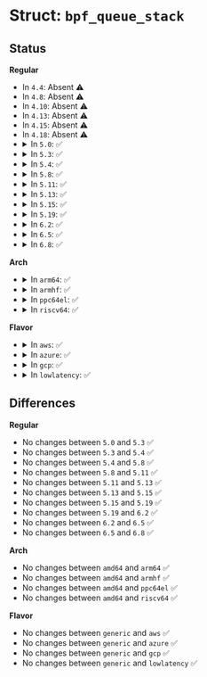 # Struct: <code>bpf_queue_stack</code>

## Status
<b>Regular</b>
<ul>
<li>
In <code>4.4</code>: Absent ⚠️
</li>
<li>
In <code>4.8</code>: Absent ⚠️
</li>
<li>
In <code>4.10</code>: Absent ⚠️
</li>
<li>
In <code>4.13</code>: Absent ⚠️
</li>
<li>
In <code>4.15</code>: Absent ⚠️
</li>
<li>
In <code>4.18</code>: Absent ⚠️
</li>
<li>
<details>
<summary>In <code>5.0</code>: ✅</summary>

```c
struct bpf_queue_stack {
    struct bpf_map map;
    raw_spinlock_t lock;
    u32 head;
    u32 tail;
    u32 size;
    char elements[0];
};
```
</details>
</li>
<li>
<details>
<summary>In <code>5.3</code>: ✅</summary>

```c
struct bpf_queue_stack {
    struct bpf_map map;
    raw_spinlock_t lock;
    u32 head;
    u32 tail;
    u32 size;
    char elements[0];
};
```
</details>
</li>
<li>
<details>
<summary>In <code>5.4</code>: ✅</summary>

```c
struct bpf_queue_stack {
    struct bpf_map map;
    raw_spinlock_t lock;
    u32 head;
    u32 tail;
    u32 size;
    char elements[0];
};
```
</details>
</li>
<li>
<details>
<summary>In <code>5.8</code>: ✅</summary>

```c
struct bpf_queue_stack {
    struct bpf_map map;
    raw_spinlock_t lock;
    u32 head;
    u32 tail;
    u32 size;
    char elements[0];
};
```
</details>
</li>
<li>
<details>
<summary>In <code>5.11</code>: ✅</summary>

```c
struct bpf_queue_stack {
    struct bpf_map map;
    raw_spinlock_t lock;
    u32 head;
    u32 tail;
    u32 size;
    char elements[0];
};
```
</details>
</li>
<li>
<details>
<summary>In <code>5.13</code>: ✅</summary>

```c
struct bpf_queue_stack {
    struct bpf_map map;
    raw_spinlock_t lock;
    u32 head;
    u32 tail;
    u32 size;
    char elements[0];
};
```
</details>
</li>
<li>
<details>
<summary>In <code>5.15</code>: ✅</summary>

```c
struct bpf_queue_stack {
    struct bpf_map map;
    raw_spinlock_t lock;
    u32 head;
    u32 tail;
    u32 size;
    char elements[0];
};
```
</details>
</li>
<li>
<details>
<summary>In <code>5.19</code>: ✅</summary>

```c
struct bpf_queue_stack {
    struct bpf_map map;
    raw_spinlock_t lock;
    u32 head;
    u32 tail;
    u32 size;
    char elements[0];
};
```
</details>
</li>
<li>
<details>
<summary>In <code>6.2</code>: ✅</summary>

```c
struct bpf_queue_stack {
    struct bpf_map map;
    raw_spinlock_t lock;
    u32 head;
    u32 tail;
    u32 size;
    char elements[0];
};
```
</details>
</li>
<li>
<details>
<summary>In <code>6.5</code>: ✅</summary>

```c
struct bpf_queue_stack {
    struct bpf_map map;
    raw_spinlock_t lock;
    u32 head;
    u32 tail;
    u32 size;
    char elements[0];
};
```
</details>
</li>
<li>
<details>
<summary>In <code>6.8</code>: ✅</summary>

```c
struct bpf_queue_stack {
    struct bpf_map map;
    raw_spinlock_t lock;
    u32 head;
    u32 tail;
    u32 size;
    char elements[0];
};
```
</details>
</li>
</ul>
<b>Arch</b>
<ul>
<li>
<details>
<summary>In <code>arm64</code>: ✅</summary>

```c
struct bpf_queue_stack {
    struct bpf_map map;
    raw_spinlock_t lock;
    u32 head;
    u32 tail;
    u32 size;
    char elements[0];
};
```
</details>
</li>
<li>
<details>
<summary>In <code>armhf</code>: ✅</summary>

```c
struct bpf_queue_stack {
    struct bpf_map map;
    raw_spinlock_t lock;
    u32 head;
    u32 tail;
    u32 size;
    char elements[0];
};
```
</details>
</li>
<li>
<details>
<summary>In <code>ppc64el</code>: ✅</summary>

```c
struct bpf_queue_stack {
    struct bpf_map map;
    raw_spinlock_t lock;
    u32 head;
    u32 tail;
    u32 size;
    char elements[0];
};
```
</details>
</li>
<li>
<details>
<summary>In <code>riscv64</code>: ✅</summary>

```c
struct bpf_queue_stack {
    struct bpf_map map;
    raw_spinlock_t lock;
    u32 head;
    u32 tail;
    u32 size;
    char elements[0];
};
```
</details>
</li>
</ul>
<b>Flavor</b>
<ul>
<li>
<details>
<summary>In <code>aws</code>: ✅</summary>

```c
struct bpf_queue_stack {
    struct bpf_map map;
    raw_spinlock_t lock;
    u32 head;
    u32 tail;
    u32 size;
    char elements[0];
};
```
</details>
</li>
<li>
<details>
<summary>In <code>azure</code>: ✅</summary>

```c
struct bpf_queue_stack {
    struct bpf_map map;
    raw_spinlock_t lock;
    u32 head;
    u32 tail;
    u32 size;
    char elements[0];
};
```
</details>
</li>
<li>
<details>
<summary>In <code>gcp</code>: ✅</summary>

```c
struct bpf_queue_stack {
    struct bpf_map map;
    raw_spinlock_t lock;
    u32 head;
    u32 tail;
    u32 size;
    char elements[0];
};
```
</details>
</li>
<li>
<details>
<summary>In <code>lowlatency</code>: ✅</summary>

```c
struct bpf_queue_stack {
    struct bpf_map map;
    raw_spinlock_t lock;
    u32 head;
    u32 tail;
    u32 size;
    char elements[0];
};
```
</details>
</li>
</ul>

## Differences
<b>Regular</b>
<ul>
<li>
No changes between <code>5.0</code> and <code>5.3</code> ✅
</li>
<li>
No changes between <code>5.3</code> and <code>5.4</code> ✅
</li>
<li>
No changes between <code>5.4</code> and <code>5.8</code> ✅
</li>
<li>
No changes between <code>5.8</code> and <code>5.11</code> ✅
</li>
<li>
No changes between <code>5.11</code> and <code>5.13</code> ✅
</li>
<li>
No changes between <code>5.13</code> and <code>5.15</code> ✅
</li>
<li>
No changes between <code>5.15</code> and <code>5.19</code> ✅
</li>
<li>
No changes between <code>5.19</code> and <code>6.2</code> ✅
</li>
<li>
No changes between <code>6.2</code> and <code>6.5</code> ✅
</li>
<li>
No changes between <code>6.5</code> and <code>6.8</code> ✅
</li>
</ul>
<b>Arch</b>
<ul>
<li>
No changes between <code>amd64</code> and <code>arm64</code> ✅
</li>
<li>
No changes between <code>amd64</code> and <code>armhf</code> ✅
</li>
<li>
No changes between <code>amd64</code> and <code>ppc64el</code> ✅
</li>
<li>
No changes between <code>amd64</code> and <code>riscv64</code> ✅
</li>
</ul>
<b>Flavor</b>
<ul>
<li>
No changes between <code>generic</code> and <code>aws</code> ✅
</li>
<li>
No changes between <code>generic</code> and <code>azure</code> ✅
</li>
<li>
No changes between <code>generic</code> and <code>gcp</code> ✅
</li>
<li>
No changes between <code>generic</code> and <code>lowlatency</code> ✅
</li>
</ul>
